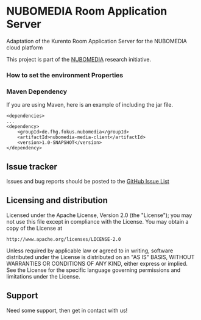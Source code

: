 # NUBOMEDIA Room Application Server

Adaptation of the Kurento Room Application Server for the NUBOMEDIA cloud platform



This project is part of the [NUBOMEDIA](http://www.nubomedia.eu/) research initiative.


### How to set the environment Properties



### Maven Dependency 
If you are using Maven, here is an example of including the jar file.
	
```
<dependencies>
...
<dependency>
	<groupId>de.fhg.fokus.nubomedia</groupId>
	<artifactId>nubomedia-media-client</artifactId>
	<version>1.0-SNAPSHOT</version>
</dependency>
```


Issue tracker
-------------

Issues and bug reports should be posted to the [GitHub Issue List](https://github.com/fhg-fokus-nubomedia/nubomedia-room/issues)

Licensing and distribution
--------------------------

Licensed under the Apache License, Version 2.0 (the "License");
you may not use this file except in compliance with the License.
You may obtain a copy of the License at

    http://www.apache.org/licenses/LICENSE-2.0

Unless required by applicable law or agreed to in writing, software
distributed under the License is distributed on an "AS IS" BASIS,
WITHOUT WARRANTIES OR CONDITIONS OF ANY KIND, either express or implied.
See the License for the specific language governing permissions and
limitations under the License.

Support
-------

Need some support, then get in contact with us!
